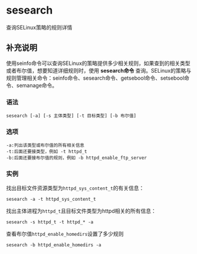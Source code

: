 # sesearch

查询SELinux策略的规则详情

## 补充说明

使用seinfo命令可以查询SELinux的策略提供多少相关规则，如果查到的相关类型或者布尔值，想要知道详细规则时，使用 **sesearch命令** 查询。SELinux的策略与规则管理相关命令：seinfo命令、sesearch命令、getsebool命令、setsebool命令、semanage命令。

### 语法

```text
sesearch [-a] [-s 主体类型] [-t 目标类型] [-b 布尔值]
```

### 选项

```text
-a:列出该类型或布尔值的所有相关信息
-t:后面还要接类型，例如 -t httpd_t
-b:后面还要接布尔值的规则，例如 -b httpd_enable_ftp_server
```

### 实例

找出目标文件资源类型为`httpd_sys_content_t`的有关信息：

```text
sesearch -a -t httpd_sys_content_t
```

找出主体进程为`httpd_t`且目标文件类型为httpd相关的所有信息：

```text
sesearch -s httpd_t -t httpd_* -a
```

查看布尔值`httpd_enable_homedirs`设置了多少规则

```text
sesearch -b httpd_enable_homedirs -a
```

